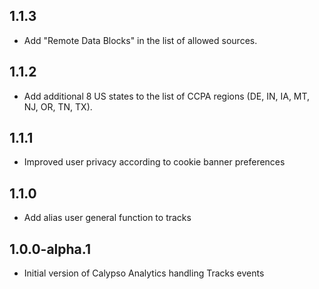## 1.1.3

- Add "Remote Data Blocks" in the list of allowed sources.

## 1.1.2

- Add additional 8 US states to the list of CCPA regions (DE, IN, IA, MT, NJ, OR, TN, TX).

## 1.1.1

- Improved user privacy according to cookie banner preferences

## 1.1.0

- Add alias user general function to tracks

## 1.0.0-alpha.1

- Initial version of Calypso Analytics handling Tracks events
